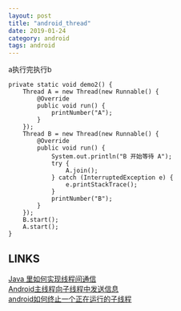 ```yaml
---
layout: post
title: "android_thread"
date: 2019-01-24
category: android
tags: android
---
```


a执行完执行b

	private static void demo2() {
	    Thread A = new Thread(new Runnable() {
	        @Override
	        public void run() {
	            printNumber("A");
	        }
	    });
	    Thread B = new Thread(new Runnable() {
	        @Override
	        public void run() {
	            System.out.println("B 开始等待 A");
	            try {
	                A.join();
	            } catch (InterruptedException e) {
	                e.printStackTrace();
	            }
	            printNumber("B");
	        }
	    });
	    B.start();
	    A.start();
	}


## LINKS
[Java 里如何实现线程间通信](http://www.importnew.com/26850.html)  
[Android主线程向子线程中发送信息](https://blog.csdn.net/shyboyes/article/details/50087875)  
[android如何终止一个正在运行的子线程](https://blog.csdn.net/qq_35956194/article/details/80458909)  